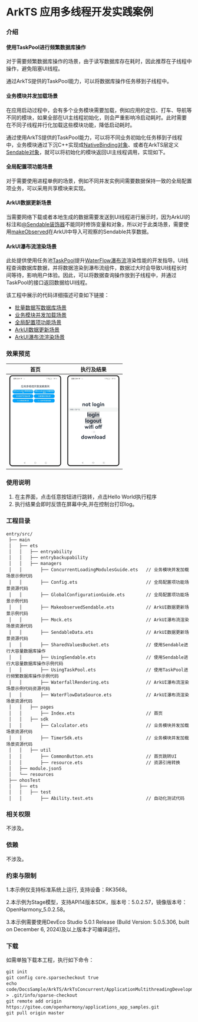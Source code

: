 # ArkTS 应用多线程开发实践案例

### 介绍

#### 使用TaskPool进行频繁数据库操作

对于需要频繁数据库操作的场景，由于读写数据库存在耗时，因此推荐在子线程中操作，避免阻塞UI线程。

通过ArkTS提供的TaskPool能力，可以将数据库操作任务移到子线程中。

#### 业务模块并发加载场景

在应用启动过程中，会有多个业务模块需要加载，例如应用的定位、打车、导航等不同的模块，如果全部在UI主线程初始化，则会严重影响冷启动耗时。此时需要在不同子线程并行化加载这些模块功能，降低启动耗时。

通过使用ArkTS提供的TaskPool能力，可以将不同业务初始化任务移到子线程中，业务模块通过下沉C++实现成[NativeBinding对象](https://docs.openharmony.cn/pages/v5.0/zh-cn/application-dev/arkts-utils/transferabled-object.md)、或者在ArkTS层定义[Sendable对象](https://docs.openharmony.cn/pages/v5.0/zh-cn/application-dev/arkts-utils/arkts-sendable.md)，就可以将初始化的模块返回UI主线程调用，实现如下。

#### 全局配置项功能场景

对于需要使用进程单例的场景，例如不同并发实例间需要数据保持一致的全局配置项业务，可以采用共享模块来实现。

#### ArkUI数据更新场景

当需要网络下载或者本地生成的数据需要发送到UI线程进行展示时，因为ArkUI的标注和[@Sendable装饰器](https://docs.openharmony.cn/pages/v5.0/zh-cn/application-dev/arkts-utils/arkts-sendable.md#sendable装饰器)不能同时修饰变量和对象，所以对于此类场景，需要使用[makeObserved](https://docs.openharmony.cn/pages/v5.0/zh-cn/application-dev/quick-start/arkts-new-makeObserved.md)在ArkUI中导入可观察的Sendable共享数据。

#### ArkUI瀑布流渲染场景

此处提供使用任务池[TaskPool](https://docs.openharmony.cn/pages/v5.0/zh-cn/application-dev/reference/apis-arkts/js-apis-taskpool.md)提升[WaterFlow瀑布流](https://docs.openharmony.cn/pages/v5.0/zh-cn/application-dev/reference/apis-arkui/arkui-ts/ts-container-waterflow.md)渲染性能的开发指导。UI线程查询数据库数据，并将数据渲染到瀑布流组件，数据过大时会导致UI线程长时间等待，影响用户体验。因此，可以将数据查询操作放到子线程中，并通过TaskPool的接口返回数据给UI线程。

该工程中展示的代码详细描述可查如下链接：

- [批量数据写数据库场景](https://docs.openharmony.cn/pages/v5.0/zh-cn/application-dev/arkts-utils/batch-database-operations-guide.md)
- [业务模块并发加载场景](https://docs.openharmony.cn/pages/v5.0/zh-cn/application-dev/arkts-utils/concurrent-loading-modules-guide.md)
- [全局配置项功能场景](https://docs.openharmony.cn/pages/v5.0/zh-cn/application-dev/arkts-utils/global-configuration-guide.md)
- [ArkUI数据更新场景](https://docs.openharmony.cn/pages/v5.0/zh-cn/application-dev/arkts-utils/makeobserved-sendable.md)
- [ArkUI瀑布流渲染场景](https://docs.openharmony.cn/pages/v5.0/zh-cn/application-dev/arkts-utils/taskpool-waterflow.md)

### 效果预览

|                             首页                             |                          执行及结果                          |
| :----------------------------------------------------------: | :----------------------------------------------------------: |
| <img src="./screenshots/PracticalCases_1.png" style="zoom:33%;" /> | <img src="./screenshots/PracticalCases_2.png" style="zoom:33%;" /> |

### 使用说明

1. 在主界面，点击任意按钮进行跳转，点击Hello World执行程序
2. 执行结果会即时反馈在屏幕中央,并在控制台打印log。

### 工程目录

```
entry/src/
 ├── main
 │   ├── ets
 │   │   ├── entryability
 │   │   ├── entrybackupability
 │   │   ├── managers
 │   │       ├── ConcurrentLoadingModulesGuide.ets   // 业务模块并发加载场景示例代码
 │   │       ├── Config.ets                          // 全局配置项功能场景资源代码
 │   │       ├── GlobalConfigurationGuide.ets        // 全局配置项功能场景示例代码
 │   │       ├── MakeobservedSendable.ets            // ArkUI数据更新场景示例代码
 │   │       ├── Mock.ets		                     // ArkUI瀑布流渲染场景资源代码
 │   │       ├── SendableData.ets                    // ArkUI数据更新场景资源代码
 │   │       ├── SharedValuesBucket.ets              // 使用Sendable进行大容量数据库操作
 │   │       ├── UsingSendable.ets                   // 使用Sendable进行大容量数据库操作示例代码
 │   │       ├── UsingTaskPool.ets                   // 使用TaskPool进行频繁数据库操作示例代码
 │   │       ├── WaterfallRendering.ets              // ArkUI瀑布流渲染场景示例代码资源代码
 │   │       ├── WaterFlowDataSource.ets             // ArkUI瀑布流渲染场景资源代码
 │   │   ├── pages
 │   │       ├── Index.ets                           // 首页
 │   │   ├── sdk
 │   │       ├── Calculator.ets 		             // 业务模块并发加载场景资源代码
 │   │       ├── TimerSdk.ets 		                 // 业务模块并发加载场景资源代码
 │   │   ├── util
 │   │       ├── CommonButton.ets 		             // 首页跳转UI
 │   │       ├── resource.ets 		                 // 资源引用转换
 │   ├── module.json5
 │   └── resources
 ├── ohosTest
 │   ├── ets
 │   │   ├── test
 │   │       ├── Ability.test.ets                    // 自动化测试代码
```

### 相关权限

不涉及。

### 依赖

不涉及。

### 约束与限制

1.本示例仅支持标准系统上运行, 支持设备：RK3568。

2.本示例为Stage模型，支持API14版本SDK，版本号：5.0.2.57，镜像版本号：OpenHarmony_5.0.2.58。

3.本示例需要使用DevEco Studio 5.0.1 Release (Build Version: 5.0.5.306, built on December 6, 2024)及以上版本才可编译运行。

### 下载

如需单独下载本工程，执行如下命令：

````
git init
git config core.sparsecheckout true
echo code/DocsSample/ArkTS/ArkTsConcurrent/ApplicationMultithreadingDevelopment/PracticalCases > .git/info/sparse-checkout
git remote add origin https://gitee.com/openharmony/applications_app_samples.git
git pull origin master
````